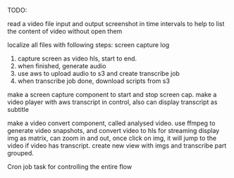 TODO:

read a video file input and output screenshot in time intervals to help to list the content of video without open them

localize all files with following steps:
screen capture log
1. capture screen as video hls, start to end.
2. when finished, generate audio
3. use aws to upload audio to s3 and create transcribe job
4. when transcribe job done, download scripts from s3

make a screen capture component to start and stop screen cap.
make a video player with aws transcript in control, also can display transcript as subtitle

make a video convert component, called analysed video. use ffmpeg to generate video snapshots, and convert video to hls for streaming
display img as matrix, can zoom in and out,
once click on img, it will jump to the video 
if video has transcript. create new view with imgs and transcribe part grouped.

Cron job task for controlling the entire flow
